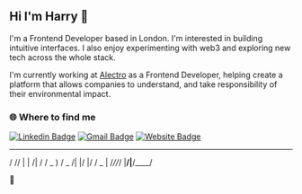 ## Hi I'm Harry 👋

I'm a Frontend Developer based in London. I'm interested in building intuitive interfaces. I also enjoy experimenting with web3 and exploring new tech across the whole stack.

I'm currently working at [Alectro](https://www.linkedin.com/company/alectro-io/) as a Frontend Developer, helping create a platform that allows companies to understand, and take responsibility of their environmental impact.

<h3>🌐 Where to find me </h3>

[![Linkedin Badge](http://img.shields.io/badge/-harrybuchmuller-blue?style=flat-square&logo=Linkedin&logoColor=white&link=https://www.linkedin.com/in/harry-buchmuller/)](https://www.linkedin.com/in/harry-buchmuller)
[![Gmail Badge](https://img.shields.io/badge/-harry@hwbuk.me-c14438?style=flat&logo=mail.ru&logoColor=white&link=mailto:harry@hwbuk.me)](mailto:harry@hwbuk.me)
[![Website Badge](https://img.shields.io/badge/-hwbuk.me-9cf?style=flat&logo=Home-Assistant&logoColor=white&link=https://hwbuk.me)](https://hwbuk.me)


   __ ___      _____ 
  / // | | /| / / _ )
 / _  /| |/ |/ / _  |
/_//_/ |__/|__/____/ 
                     

 🤝
